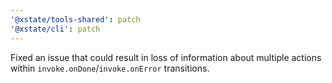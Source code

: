 ```yaml
---
'@xstate/tools-shared': patch
'@xstate/cli': patch
---
```


Fixed an issue that could result in loss of information about multiple actions within `invoke.onDone`/`invoke.onError` transitions.
